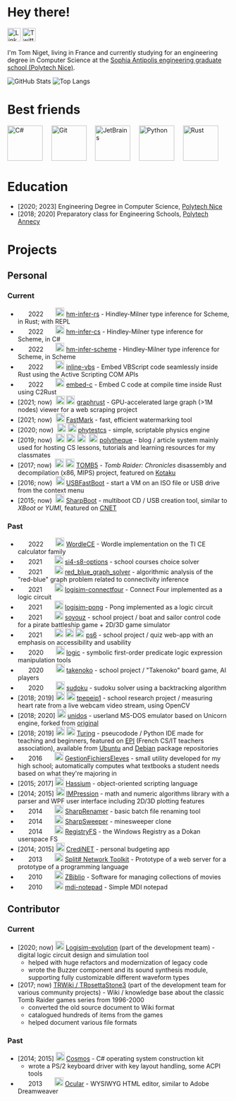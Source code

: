# Hey there!

[<img alt="LinkedIn" height=30 src="https://cdn.jsdelivr.net/gh/devicons/devicon/icons/linkedin/linkedin-original.svg" />](https://www.linkedin.com/in/tom-niget/) [<img alt="Twitter" height=30 src="https://cdn.jsdelivr.net/gh/devicons/devicon/icons/twitter/twitter-original.svg" />](https://twitter.com/zdimension_)

I'm Tom Niget, living in France and currently studying for an engineering degree in Computer Science at the [Sophia Antipolis engineering graduate school (Polytech Nice)](https://polytech.univ-cotedazur.fr/).

![GitHub Stats](https://github-readme-stats.vercel.app/api?username=zdimension&count_private=true&show_icons=true&include_all_commits=true)
![Top Langs](https://github-readme-stats.vercel.app/api/top-langs/?username=zdimension&layout=compact&hide=lua)

# Best friends

<img alt="C#" height=80 src="https://cdn.jsdelivr.net/gh/devicons/devicon/icons/csharp/csharp-original.svg">     <img alt="Git" height=80 src="https://cdn.jsdelivr.net/gh/devicons/devicon/icons/git/git-original.svg">     <img alt="JetBrains" height=80 src="https://upload.wikimedia.org/wikipedia/commons/1/1a/JetBrains_Logo_2016.svg">     <img alt="Python" height=80 src="https://cdn.jsdelivr.net/gh/devicons/devicon/icons/python/python-original.svg">     <img alt="Rust" width=80 src="https://upload.wikimedia.org/wikipedia/commons/0/0f/Original_Ferris.svg" />


# Education

- [2020; 2023] Engineering Degree in Computer Science, [Polytech Nice](https://polytech.univ-cotedazur.fr/)
- [2018; 2020] Preparatory class for Engineering Schools, [Polytech Annecy](https://www.polytech.univ-smb.fr/)

# Projects

## Personal

### Current

-       2022       <img alt="Rust" height=20 src="https://cdn.jsdelivr.net/gh/devicons/devicon/icons/rust/rust-plain.svg"> [hm-infer-rs](https://github.com/zdimension/hm-infer-rs) - Hindley-Milner type inference for Scheme, in Rust; with REPL
-       2022       <img alt="C#" height=20 src="https://cdn.jsdelivr.net/gh/devicons/devicon/icons/csharp/csharp-original.svg"> [hm-infer-cs](https://github.com/zdimension/hm-infer-cs) - Hindley-Milner type inference for Scheme, in C#
-       2022       <img alt="Racket" height=20 src="https://upload.wikimedia.org/wikipedia/commons/c/c1/Racket-logo.svg"> [hm-infer-scheme](https://github.com/zdimension/hm-infer-scheme) - Hindley-Milner type inference for Scheme, in Scheme
-       2022       <img alt="Rust" height=20 src="https://cdn.jsdelivr.net/gh/devicons/devicon/icons/rust/rust-plain.svg"> [inline-vbs](https://github.com/zdimension/inline-vbs) - Embed VBScript code seamlessly inside Rust using the Active Scripting COM APIs
-       2022       <img alt="Rust" height=20 src="https://cdn.jsdelivr.net/gh/devicons/devicon/icons/rust/rust-plain.svg"> [embed-c](https://github.com/zdimension/embed-c) - Embed C code at compile time inside Rust using C2Rust
- \[2021; now)  <img alt="Rust" height=20 src="https://cdn.jsdelivr.net/gh/devicons/devicon/icons/rust/rust-plain.svg"> <img alt="OpenGL" height=20 src="https://cdn.jsdelivr.net/gh/devicons/devicon/icons/opengl/opengl-plain.svg"> [graphrust](https://github.com/zdimension/graphrust) - GPU-accelerated large graph (>1M nodes) viewer for a web scraping project
- \[2021; now)  <img alt="C#" height=20 src="https://cdn.jsdelivr.net/gh/devicons/devicon/icons/csharp/csharp-original.svg"> [FastMark](https://github.com/zdimension/FastMark) - fast, efficient watermarking tool
- \[2020; now)  <img alt="C#" height=20 src="https://cdn.jsdelivr.net/gh/devicons/devicon/icons/csharp/csharp-original.svg"> <img alt="" height=20 src="https://upload.wikimedia.org/wikipedia/commons/a/a0/SFML_Logo.svg"> [phytestcs](https://github.com/zdimension/phytestcs) - simple, scriptable physics engine
- \[2019; now)  <img alt="PHP" height=20 src="https://cdn.jsdelivr.net/gh/devicons/devicon/icons/php/php-original.svg"> <img alt="Laravel" height=20 src="https://cdn.jsdelivr.net/gh/devicons/devicon/icons/laravel/laravel-plain.svg"> <img alt="JavaScript" height=20 src="https://cdn.jsdelivr.net/gh/devicons/devicon/icons/javascript/javascript-original.svg">  <img alt="MySQL" height=20 src="https://cdn.jsdelivr.net/gh/devicons/devicon/icons/mysql/mysql-original.svg"> [polytheque](https://github.com/zdimension/polytheque) - blog / article system mainly used for hosting CS lessons, tutorials and learning resources for my classmates
- \[2017; now)  <img alt="C" height=20 src="https://cdn.jsdelivr.net/gh/devicons/devicon/icons/c/c-original.svg"> <img alt="" height=20 src="https://cdn.jsdelivr.net/gh/devicons/devicon/icons/cplusplus/cplusplus-original.svg"> [TOMB5](https://github.com/TOMB5/TOMB5) - *Tomb Raider: Chronicles* disassembly and decompilation (x86, MIPS) project, featured on [Kotaku](https://www.kotaku.com.au/2018/02/decompiled-tomb-raider-source-code-reveals-loads-of-vulgar-commentary/)
- \[2016; now)  <img alt="C#" height=20 src="https://cdn.jsdelivr.net/gh/devicons/devicon/icons/csharp/csharp-original.svg"> [USBFastBoot](https://github.com/zdimension/USBFastBoot) - start a VM on an ISO file or USB drive from the context menu
- \[2015; now)  <img alt="C#" height=20 src="https://cdn.jsdelivr.net/gh/devicons/devicon/icons/csharp/csharp-original.svg"> [SharpBoot](https://github.com/zdimension/SharpBoot) - multiboot CD / USB creation tool, similar to *XBoot* or *YUMI*, featured on [CNET](https://download.cnet.com/SharpBoot/3000-18513_4-76449825.html)

### Past

-       2022       <img alt="C" height=20 src="https://cdn.jsdelivr.net/gh/devicons/devicon/icons/c/c-original.svg"> [WordleCE](https://github.com/zdimension/wordle-ce) - Wordle implementation on the TI CE calculator family
-       2021       <img alt="Prolog" height=20 src="https://starbeamrainbowlabs.com/images/logos/swi-prolog.svg"> [si4-s8-options](https://github.com/zdimension/si4-s8-options) - school courses choice solver
-       2021       <img alt="C++" height=20 src="https://cdn.jsdelivr.net/gh/devicons/devicon/icons/cplusplus/cplusplus-original.svg"> [red_blue_graph_solver](https://github.com/thomasarmel/red_blue_graph_solver_1) - algorithmic analysis of the "red-blue" graph problem related to connectivity inference
-       2021       <img alt="Logisim circuit" height=20 src="https://upload.wikimedia.org/wikipedia/commons/b/ba/Logisim-icon.svg"> [logisim-connectfour](https://github.com/zdimension/logisim-connectfour) - Connect Four implemented as a logic circuit
-       2021       <img alt="Logisim circuit" height=20 src="https://upload.wikimedia.org/wikipedia/commons/b/ba/Logisim-icon.svg"> [logisim-pong](https://github.com/zdimension/logisim-pong) - Pong implemented as a logic circuit
-       2021       <img alt="Java" height=20 src="https://cdn.jsdelivr.net/gh/devicons/devicon/icons/java/java-original.svg"> [soyouz](https://github.com/zdimension/pns-si3-qgl-2021-soyouz) - school project / boat and sailor control code for a pirate battleship game + 2D/3D game simulator
-       2021       <img alt="Angular" height=20 src="https://cdn.jsdelivr.net/gh/devicons/devicon/icons/angularjs/angularjs-original.svg"> <img alt="CSS" height=20 src="https://cdn.jsdelivr.net/gh/devicons/devicon/icons/css3/css3-original.svg"> <img alt="TypeScript" height=20 src="https://cdn.jsdelivr.net/gh/devicons/devicon/icons/typescript/typescript-original.svg"> [ps6](https://github.com/zdimension/2020-2021-ps6-polytechnicois) - school project / quiz web-app with an emphasis on accessibility and usability
-       2020       <img alt="Python" height=20 src="https://cdn.jsdelivr.net/gh/devicons/devicon/icons/python/python-original.svg"> [logic](https://github.com/zdimension/logic) - symbolic first-order predicate logic expression manipulation tools
-       2020       <img alt="Java" height=20 src="https://cdn.jsdelivr.net/gh/devicons/devicon/icons/java/java-original.svg"> [takenoko](https://github.com/zdimension/takenoko) - school project / "Takenoko" board game, AI players
-       2020       <img alt="C++" height=20 src="https://cdn.jsdelivr.net/gh/devicons/devicon/icons/cplusplus/cplusplus-original.svg"> [sudoku](https://github.com/zdimension/sudoku) - sudoku solver using a backtracking algorithm
- \[2018; 2019] <img alt="Python" height=20 src="https://cdn.jsdelivr.net/gh/devicons/devicon/icons/python/python-original.svg"> <img alt="OpenCV" height=20 src="https://opencv.org/wp-content/uploads/2020/07/OpenCV_logo_no_text-1.svg"> [tpepeip1](https://github.com/zdimension/tpepeip1) - school research project / measuring heart rate from a live webcam video stream, using OpenCV
- \[2018; 2020] <img alt="C" height=20 src="https://cdn.jsdelivr.net/gh/devicons/devicon/icons/c/c-original.svg"> [unidos](https://github.com/zdimension/unidos) - userland MS-DOS emulator based on Unicorn engine, forked from [original](https://github.com/aquynh/unidos)
- \[2018; 2019] <img alt="Python" height=20 src="https://cdn.jsdelivr.net/gh/devicons/devicon/icons/python/python-original.svg"> <img alt="Qt" height=20 src="https://upload.wikimedia.org/wikipedia/commons/0/0b/Qt_logo_2016.svg"> [Turing](https://github.com/TuringApp/Turing) - pseucodode / Python IDE made for teaching and beginners, featured on [EPI](https://www.epi.asso.fr/revue/lu/l1806n.htm) (French CS/IT teachers association), available from [Ubuntu](https://packages.ubuntu.com/source/focal/turing) and [Debian](https://packages.debian.org/buster/turing) package repositories
-       2016       <img alt="C#" height=20 src="https://cdn.jsdelivr.net/gh/devicons/devicon/icons/csharp/csharp-original.svg"> [GestionFichiersEleves](https://github.com/zdimension/GestionFichiersEleves) - small utility developed for my high school; automatically computes what textbooks a student needs based on what they're majoring in
- \[2015; 2017] <img alt="C#" height=20 src="https://cdn.jsdelivr.net/gh/devicons/devicon/icons/csharp/csharp-original.svg"> [Hassium](https://github.com/HassiumTeam/Hassium) - object-oriented scripting language
- \[2014; 2015] <img alt="C#" height=20 src="https://cdn.jsdelivr.net/gh/devicons/devicon/icons/csharp/csharp-original.svg"> [IMPression](https://github.com/zdimension/IMPression) - math and numeric algorithms library with a parser and WPF user interface including 2D/3D plotting features
-       2014       <img alt="C#" height=20 src="https://cdn.jsdelivr.net/gh/devicons/devicon/icons/csharp/csharp-original.svg"> [SharpRenamer](https://github.com/zdimension/SharpRenamer) - basic batch file renaming tool
-       2014       <img alt="C#" height=20 src="https://cdn.jsdelivr.net/gh/devicons/devicon/icons/csharp/csharp-original.svg"> [SharpSweeper](https://github.com/zdimension/SharpSweeper) - minesweeper clone
-       2014       <img alt="C#" height=20 src="https://cdn.jsdelivr.net/gh/devicons/devicon/icons/csharp/csharp-original.svg"> [RegistryFS](https://github.com/zdimension/RegistryFS) - the Windows Registry as a Dokan userspace FS
- \[2014; 2015] <img alt="C#" height=20 src="https://cdn.jsdelivr.net/gh/devicons/devicon/icons/csharp/csharp-original.svg"> [CrediNET](https://github.com/zdimension/CrediNET) - personal budgeting app
-       2013       <img alt="C#" height=20 src="https://cdn.jsdelivr.net/gh/devicons/devicon/icons/csharp/csharp-original.svg"> [Split# Network Toolkit](https://github.com/zdimension/splitsharpnettoolkit) - Prototype of a web server for a prototype of a programming language
-       2010       <img alt="VB.NET" height=20 src="https://upload.wikimedia.org/wikipedia/commons/4/40/VB.NET_Logo.svg"> [ZBiblio](https://github.com/zdimension/zbiblio) - Software for managing collections of movies
-       2010       <img alt="VB.NET" height=20 src="https://upload.wikimedia.org/wikipedia/commons/4/40/VB.NET_Logo.svg"> [mdi-notepad](https://github.com/zdimension/mdi-notepad) - Simple MDI notepad

## Contributor

### Current

- \[2020; now) <img alt="Java" height=20 src="https://cdn.jsdelivr.net/gh/devicons/devicon/icons/java/java-original.svg"> [Logisim-evolution](https://github.com/logisim-evolution/logisim-evolution) (part of the development team) - digital logic circuit design and simulation tool
    - helped with huge refactors and modernization of legacy code
    - wrote the Buzzer component and its sound synthesis module, supporting fully customizable different waveform types
- \[2017; now) [TRWiki / TRosettaStone3](https://trwiki.earvillage.net/) (part of the development team for various community projects) - Wiki / knowledge base about the classic Tomb Raider games series from 1996-2000
    - converted the old source document to Wiki format
    - catalogued hundreds of items from the games
    - helped document various file formats

### Past

- \[2014; 2015] <img alt="C#" height=20 src="https://cdn.jsdelivr.net/gh/devicons/devicon/icons/csharp/csharp-original.svg"> [Cosmos](https://github.com/CosmosOS/Cosmos) - C# operating system construction kit
    - wrote a PS/2 keyboard driver with key layout handling, some ACPI tools
-       2013       <img alt="C#" height=20 src="https://cdn.jsdelivr.net/gh/devicons/devicon/icons/csharp/csharp-original.svg"> [Ocular](https://github.com/zdimension/Ocular) - WYSIWYG HTML editor, similar to Adobe Dreamweaver
